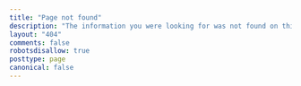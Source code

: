 ```yaml
---
title: "Page not found"
description: "The information you were looking for was not found on this website. Maybe the link is broken? Feel free to search for other results."
layout: "404"
comments: false
robotsdisallow: true
posttype: page
canonical: false
---
```

